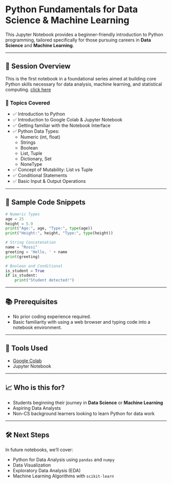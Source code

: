 # Python Fundamentals for Data Science & Machine Learning

This Jupyter Notebook provides a beginner-friendly introduction to Python programming, tailored specifically for those pursuing careers in **Data Science** and **Machine Learning**.

---

## 📘 Session Overview

This is the first notebook in a foundational series aimed at building core Python skills necessary for data analysis, machine learning, and statistical computing. [click here](www.google.com)

### 🧠 Topics Covered

- ✅ Introduction to Python
- ✅ Introduction to Google Colab & Jupyter Notebook
- ✅ Getting familiar with the Notebook Interface
- ✅ Python Data Types:
  - Numeric (int, float)
  - Strings
  - Boolean
  - List, Tuple
  - Dictionary, Set
  - NoneType
- ✅ Concept of Mutability: List vs Tuple
- ✅ Conditional Statements
- ✅ Basic Input & Output Operations

---

## 🧪 Sample Code Snippets

```python
# Numeric Types
age = 25
height = 5.9
print("Age:", age, "Type:", type(age))
print("Height:", height, "Type:", type(height))

# String Concatenation
name = "Rossi"
greeting = 'Hello, ' + name
print(greeting)

# Boolean and Conditional
is_student = True
if is_student:
    print("Student detected!")
```

---

## 📚 Prerequisites

- No prior coding experience required.
- Basic familiarity with using a web browser and typing code into a notebook environment.

---

## 🚀 Tools Used

- [Google Colab](https://colab.research.google.com/)
- Jupyter Notebook

---

## 📈 Who is this for?

- Students beginning their journey in **Data Science** or **Machine Learning**
- Aspiring Data Analysts
- Non-CS background learners looking to learn Python for data work

---

## 🛠️ Next Steps

In future notebooks, we’ll cover:
- Python for Data Analysis using `pandas` and `numpy`
- Data Visualization
- Exploratory Data Analysis (EDA)
- Machine Learning Algorithms with `scikit-learn`

